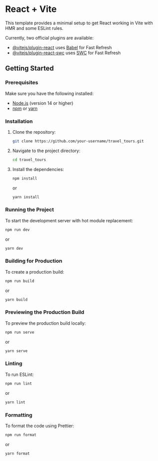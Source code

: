 # React + Vite

This template provides a minimal setup to get React working in Vite with HMR and some ESLint rules.

Currently, two official plugins are available:

- [@vitejs/plugin-react](https://github.com/vitejs/vite-plugin-react/blob/main/packages/plugin-react/README.md) uses [Babel](https://babeljs.io/) for Fast Refresh
- [@vitejs/plugin-react-swc](https://github.com/vitejs/vite-plugin-react-swc) uses [SWC](https://swc.rs/) for Fast Refresh


## Getting Started

### Prerequisites

Make sure you have the following installed:

- [Node.js](https://nodejs.org/) (version 14 or higher)
- [npm](https://www.npmjs.com/) or [yarn](https://yarnpkg.com/)

### Installation

1. Clone the repository:
    ```sh
    git clone https://github.com/your-username/travel_tours.git
    ```
2. Navigate to the project directory:
    ```sh
    cd travel_tours
    ```
3. Install the dependencies:
    ```sh
    npm install
    ```
    or
    ```sh
    yarn install
    ```

### Running the Project

To start the development server with hot module replacement:

```sh
npm run dev
```
or
```sh
yarn dev
```

### Building for Production

To create a production build:

```sh
npm run build
```
or
```sh
yarn build
```

### Previewing the Production Build

To preview the production build locally:

```sh
npm run serve
```
or
```sh
yarn serve
```

### Linting

To run ESLint:

```sh
npm run lint
```
or
```sh
yarn lint
```

### Formatting

To format the code using Prettier:

```sh
npm run format
```
or
```sh
yarn format
```